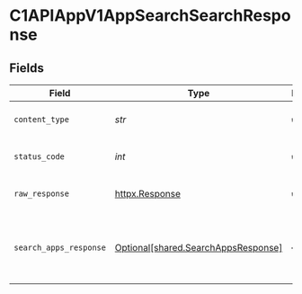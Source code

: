 # C1APIAppV1AppSearchSearchResponse


## Fields

| Field                                                                                        | Type                                                                                         | Required                                                                                     | Description                                                                                  |
| -------------------------------------------------------------------------------------------- | -------------------------------------------------------------------------------------------- | -------------------------------------------------------------------------------------------- | -------------------------------------------------------------------------------------------- |
| `content_type`                                                                               | *str*                                                                                        | :heavy_check_mark:                                                                           | HTTP response content type for this operation                                                |
| `status_code`                                                                                | *int*                                                                                        | :heavy_check_mark:                                                                           | HTTP response status code for this operation                                                 |
| `raw_response`                                                                               | [httpx.Response](https://www.python-httpx.org/api/#response)                                 | :heavy_check_mark:                                                                           | Raw HTTP response; suitable for custom response parsing                                      |
| `search_apps_response`                                                                       | [Optional[shared.SearchAppsResponse]](../../models/shared/searchappsresponse.md)             | :heavy_minus_sign:                                                                           | The SearchAppsResponse message contains a list of results and a nextPageToken if applicable. |